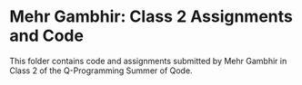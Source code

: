 # Mehr Gambhir: Class 2 Assignments and Code
This folder contains code and assignments submitted by Mehr Gambhir in Class 2 of the Q-Programming Summer of Qode.